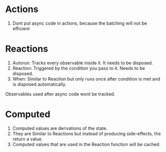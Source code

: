 # Actions

1. Dont put async code in actions, because the batching will not be efficient

# Reactions

1. Autorun: Tracks every observable inside it. It needs to be disposed.
2. Reaction: Triggered by the condition you pass to it. Needs to be disposed.
3. When: Similar to Reaction but only runs once after condition is met and is disposed automatically.

Observables used after async code wont be tracked.
# Computed
1. Computed values are derivations of the state.
2. They are Similar to Reactions but instead of producing side-effects, the return a value.
3. Computed values that are used in the Reaction function will be cached.
